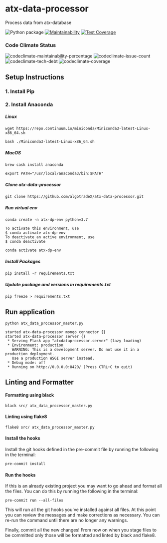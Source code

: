 # atx-data-processor
Process data from atx-database

![Python package](https://github.com/algotradeX/atx-data-processor/workflows/Python%20package/badge.svg?label=Build%20Status)
[![Maintainability](https://api.codeclimate.com/v1/badges/2978c107db3dc8131a2b/maintainability)](https://codeclimate.com/github/algotradeX/atx-data-processor/maintainability)
[![Test Coverage](https://api.codeclimate.com/v1/badges/2978c107db3dc8131a2b/test_coverage)](https://codeclimate.com/github/algotradeX/atx-data-processor/test_coverage)


### Code Climate Status
![codeclimate-maintainability-percentage](https://img.shields.io/codeclimate/maintainability-percentage/algotradeX/atx-data-processor?style=plastic)
![codeclimate-issue-count](https://img.shields.io/codeclimate/issues/algotradeX/atx-data-processor?style=plastic)
![codeclimate-tech-debt](https://img.shields.io/codeclimate/tech-debt/algotradeX/atx-data-processor?style=plastic)
![codeclimate-coverage](https://img.shields.io/codeclimate/coverage/algotradeX/atx-data-processor?style=plastic)


## Setup Instructions

### 1. Install Pip
### 2. Install Anaconda
##### Linux
`wget https://repo.continuum.io/miniconda/Miniconda3-latest-Linux-x86_64.sh`

`bash ./Miniconda3-latest-Linux-x86_64.sh`

##### MacOS
`brew cask install anaconda`

`export PATH="/usr/local/anaconda3/bin:$PATH"`

##### Clone atx-data-processor
`git clone https://github.com/algotradeX/atx-data-processor.git`

##### Run virtual env
`conda create -n atx-dp-env python=3.7`

```
To activate this environment, use
$ conda activate atx-dp-env
To deactivate an active environment, use
$ conda deactivate
```

`conda activate atx-dp-env`

##### Install Packages

`pip install -r requirements.txt`

##### Update package and versions in requirements.txt

`pip freeze > requirements.txt`




## Run application
`python atx_data_processor_master.py`

    started atx-data-processor mongo connector {}
    started atx-data-processor server {}
     * Serving Flask app "atxdataprocessor.server" (lazy loading)
     * Environment: production
       WARNING: This is a development server. Do not use it in a production deployment.
       Use a production WSGI server instead.
     * Debug mode: off
     * Running on http://0.0.0.0:8420/ (Press CTRL+C to quit)



## Linting and Formatter

#### Formatting using black

`black src/ atx_data_processor_master.py`

#### Linting using flake8

`flake8 src/ atx_data_processor_master.py`

#### Install the hooks

Install the git hooks defined in the pre-commit file by running the following in the terminal:

`pre-commit install`

#### Run the hooks

If this is an already existing project you may want to go ahead and format all the files. You can do this by running the following in the terminal:

`pre-commit run --all-files`

This will run all the git hooks you've installed against all files. At this point you can review the messages and make corrections as necessary. You can re-run the command until there are no longer any warnings.

Finally, commit all the new changes! From now on when you stage files to be committed only those will be formatted and linted by black and flake8. 



